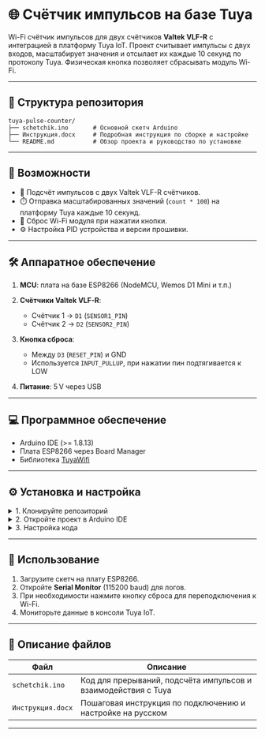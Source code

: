 # 🌐 Счётчик импульсов на базе Tuya

Wi-Fi счётчик импульсов для двух счётчиков **Valtek VLF-R** с интеграцией в платформу Tuya IoT. Проект считывает импульсы с двух входов, масштабирует значения и отсылает их каждые 10 секунд по протоколу Tuya. Физическая кнопка позволяет сбрасывать модуль Wi-Fi.

---

## 📁 Структура репозитория

```plaintext
tuya-pulse-counter/
├── schetchik.ino       # Основной скетч Arduino
├── Инструкция.docx     # Подробная инструкция по сборке и настройке
└── README.md           # Обзор проекта и руководство по установке
```

---

## 🚀 Возможности

* 🔢 Подсчёт импульсов с двух Valtek VLF-R счётчиков.
* ⏱️ Отправка масштабированных значений (`count * 100`) на платформу Tuya каждые 10 секунд.
* 🔄 Сброс Wi-Fi модуля при нажатии кнопки.
* ⚙️ Настройка PID устройства и версии прошивки.

---

## 🛠 Аппаратное обеспечение

1. **MCU**: плата на базе ESP8266 (NodeMCU, Wemos D1 Mini и т.п.)
2. **Счётчики Valtek VLF-R**:

   * Счётчик 1 → `D1` (`SENSOR1_PIN`)
   * Счётчик 2 → `D2` (`SENSOR2_PIN`)
3. **Кнопка сброса**:

   * Между `D3` (`RESET_PIN`) и GND
   * Используется `INPUT_PULLUP`, при нажатии пин подтягивается к LOW
4. **Питание**: 5 V через USB

---

## 💻 Программное обеспечение

* Arduino IDE (>= 1.8.13)
* Плата ESP8266 через Board Manager
* Библиотека [TuyaWifi](https://github.com/tuya/tuya-wifi-mcu-sdk-arduino-library)

---

## ⚙️ Установка и настройка

<details>
<summary>1. Клонируйте репозиторий</summary>

```bash
git clone https://github.com/rembov/tuya-pulse-counter.git
```

</details>

<details>
<summary>2. Откройте проект в Arduino IDE</summary>

* Файл: `schetchik.ino`
* Sketch → Include Library → Manage Libraries…
* Поиск: `TuyaWifi` → Установить

</details>

<details>
<summary>3. Настройка кода</summary>

В `schetchik.ino` замените:

```cpp
unsigned char pid[]     = "<ВАШ_PID_УСТРОЙСТВА>";
unsigned char mcu_ver[] = "1.0.0";
```

Также при необходимости скорректируйте пины:

```cpp
#define SENSOR1_PIN  D1
#define SENSOR2_PIN  D2
#define RESET_PIN    D3
#define DP_ID_1      1  // DP ID первого счётчика
#define DP_ID_2      2  // DP ID второго счётчика
```

</details>

---

## 🎯 Использование

1. Загрузите скетч на плату ESP8266.
2. Откройте **Serial Monitor** (115200 baud) для логов.
3. При необходимости нажмите кнопку сброса для переподключения к Wi-Fi.
4. Мониторьте данные в консоли Tuya IoT.

---

## 📄 Описание файлов

| Файл              | Описание                                                       |
| ----------------- | -------------------------------------------------------------- |
| `schetchik.ino`   | Код для прерываний, подсчёта импульсов и взаимодействия с Tuya |
| `Инструкция.docx` | Пошаговая инструкция по подключению и настройке на русском     |

---


